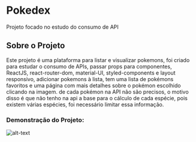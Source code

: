# Pokedex

Projeto focado no estudo do consumo de API

## Sobre o Projeto

Este projeto é uma plataforma para listar e visualizar pokemons, foi criado para estudar o consumo de APIs, passar props para componentes, ReactJS, react-router-dom, material-UI, styled-components e layout responsivo, adicionar pokemons à lista, tem uma lista de pokémons favoritos e uma página com mais detalhes sobre o pokémon escolhido clicando na imagem. de cada pokémon na API não são precisos, o motivo disso é que não tenho na api a base para o cálculo de cada espécie, pois existem várias espécies, foi necessário limitar essa informação.

### Demonstração do Projeto:

![alt-text](https://media.giphy.com/media/VF54I9j5JMOur9SNjj/giphy.gif)
